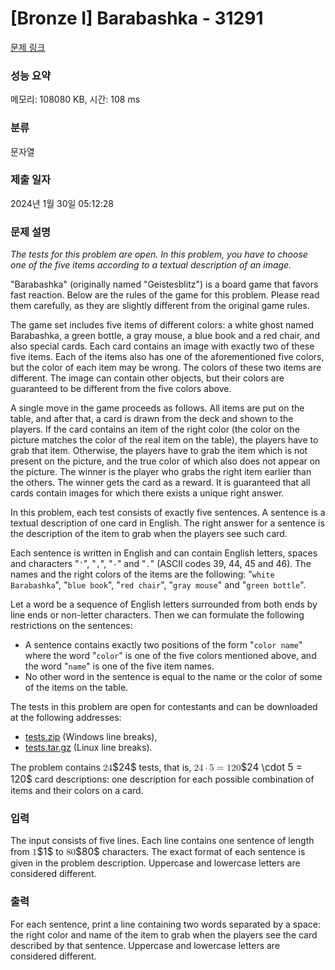 # [Bronze I] Barabashka - 31291 

[문제 링크](https://www.acmicpc.net/problem/31291) 

### 성능 요약

메모리: 108080 KB, 시간: 108 ms

### 분류

문자열

### 제출 일자

2024년 1월 30일 05:12:28

### 문제 설명

<p><em>The tests for this problem are open. In this problem, you have to choose one of the five items according to a textual description of an image.</em></p>

<p>"Barabashka" (originally named "Geistesblitz") is a board game that favors fast reaction. Below are the rules of the game for this problem. Please read them carefully, as they are slightly different from the original game rules.</p>

<p>The game set includes five items of different colors: a white ghost named Barabashka, a green bottle, a gray mouse, a blue book and a red chair, and also special cards. Each card contains an image with exactly two of these five items. Each of the items also has one of the aforementioned five colors, but the color of each item may be wrong. The colors of these two items are different. The image can contain other objects, but their colors are guaranteed to be different from the five colors above.</p>

<p>A single move in the game proceeds as follows. All items are put on the table, and after that, a card is drawn from the deck and shown to the players. If the card contains an item of the right color (the color on the picture matches the color of the real item on the table), the players have to grab that item. Otherwise, the players have to grab the item which is not present on the picture, and the true color of which also does not appear on the picture. The winner is the player who grabs the right item earlier than the others. The winner gets the card as a reward. It is guaranteed that all cards contain images for which there exists a unique right answer.</p>

<p>In this problem, each test consists of exactly five sentences. A sentence is a textual description of one card in English. The right answer for a sentence is the description of the item to grab when the players see such card.</p>

<p>Each sentence is written in English and can contain English letters, spaces and characters "<code>'</code>", "<code>,</code>", "<code>-</code>" and "<code>.</code>" (ASCII codes 39, 44, 45 and 46). The names and the right colors of the items are the following: "<code>white Barabashka</code>", "<code>blue book</code>", "<code>red chair</code>", "<code>gray mouse</code>" and "<code>green bottle</code>".</p>

<p>Let a word be a sequence of English letters surrounded from both ends by line ends or non-letter characters. Then we can formulate the following restrictions on the sentences:</p>

<ul>
	<li>A sentence contains exactly two positions of the form "<code>color name</code>" where the word "<code>color</code>" is one of the five colors mentioned above, and the word "<code>name</code>" is one of the five item names.</li>
	<li>No other word in the sentence is equal to the name or the color of some of the items on the table.</li>
</ul>

<p>The tests in this problem are open for contestants and can be downloaded at the following addresses:</p>

<ul>
	<li><a href="https://upload.acmicpc.net/a8853ad9-923b-4311-a272-8bf861652499/">tests.zip</a> (Windows line breaks),</li>
	<li><a href="https://upload.acmicpc.net/a7dd5f43-5e6c-49bf-9284-7d629d5fea38/">tests.tar.gz</a> (Linux line breaks).</li>
</ul>

<p>The problem contains <mjx-container class="MathJax" jax="CHTML" style="font-size: 109%; position: relative;"><mjx-math class="MJX-TEX" aria-hidden="true"><mjx-mn class="mjx-n"><mjx-c class="mjx-c32"></mjx-c><mjx-c class="mjx-c34"></mjx-c></mjx-mn></mjx-math><mjx-assistive-mml unselectable="on" display="inline"><math xmlns="http://www.w3.org/1998/Math/MathML"><mn>24</mn></math></mjx-assistive-mml><span aria-hidden="true" class="no-mathjax mjx-copytext">$24$</span></mjx-container> tests, that is, <mjx-container class="MathJax" jax="CHTML" style="font-size: 109%; position: relative;"><mjx-math class="MJX-TEX" aria-hidden="true"><mjx-mn class="mjx-n"><mjx-c class="mjx-c32"></mjx-c><mjx-c class="mjx-c34"></mjx-c></mjx-mn><mjx-mo class="mjx-n" space="3"><mjx-c class="mjx-c22C5"></mjx-c></mjx-mo><mjx-mn class="mjx-n" space="3"><mjx-c class="mjx-c35"></mjx-c></mjx-mn><mjx-mo class="mjx-n" space="4"><mjx-c class="mjx-c3D"></mjx-c></mjx-mo><mjx-mn class="mjx-n" space="4"><mjx-c class="mjx-c31"></mjx-c><mjx-c class="mjx-c32"></mjx-c><mjx-c class="mjx-c30"></mjx-c></mjx-mn></mjx-math><mjx-assistive-mml unselectable="on" display="inline"><math xmlns="http://www.w3.org/1998/Math/MathML"><mn>24</mn><mo>⋅</mo><mn>5</mn><mo>=</mo><mn>120</mn></math></mjx-assistive-mml><span aria-hidden="true" class="no-mathjax mjx-copytext">$24 \cdot 5 = 120$</span></mjx-container> card descriptions: one description for each possible combination of items and their colors on a card.</p>

### 입력 

 <p>The input consists of five lines. Each line contains one sentence of length from <mjx-container class="MathJax" jax="CHTML" style="font-size: 109%; position: relative;"><mjx-math class="MJX-TEX" aria-hidden="true"><mjx-mn class="mjx-n"><mjx-c class="mjx-c31"></mjx-c></mjx-mn></mjx-math><mjx-assistive-mml unselectable="on" display="inline"><math xmlns="http://www.w3.org/1998/Math/MathML"><mn>1</mn></math></mjx-assistive-mml><span aria-hidden="true" class="no-mathjax mjx-copytext">$1$</span></mjx-container> to <mjx-container class="MathJax" jax="CHTML" style="font-size: 109%; position: relative;"><mjx-math class="MJX-TEX" aria-hidden="true"><mjx-mn class="mjx-n"><mjx-c class="mjx-c38"></mjx-c><mjx-c class="mjx-c30"></mjx-c></mjx-mn></mjx-math><mjx-assistive-mml unselectable="on" display="inline"><math xmlns="http://www.w3.org/1998/Math/MathML"><mn>80</mn></math></mjx-assistive-mml><span aria-hidden="true" class="no-mathjax mjx-copytext">$80$</span></mjx-container> characters. The exact format of each sentence is given in the problem description. Uppercase and lowercase letters are considered different.</p>

### 출력 

 <p>For each sentence, print a line containing two words separated by a space: the right color and name of the item to grab when the players see the card described by that sentence. Uppercase and lowercase letters are considered different.</p>

